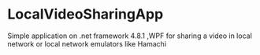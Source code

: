 # LocalVideoSharingApp
Simple application on .net framework 4.8.1 ,WPF for sharing a video in local network or local network emulators like Hamachi
